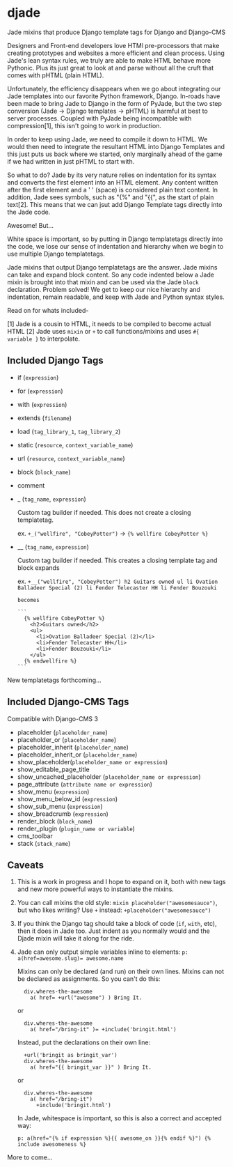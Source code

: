 djade
=====

Jade mixins that produce Django template tags for Django and Django-CMS

Designers and Front-end developers love HTMl pre-processors that make creating prototypes and websites a more efficient and clean process. Using Jade's lean syntax rules, we truly are able to make HTML behave more Pythonic. Plus its just great to look at and parse without all the cruft that comes with pHTML (plain HTML).

Unfortunately, the efficiency disappears when we go about integrating our Jade templates into our favorite Python framework, Django. In-roads have been made to bring Jade to Django in the form of PyJade, but the two step conversion (Jade -> Django templates -> pHTML) is harmful at best to server processes. Coupled with PyJade being incompatible with compression[1], this isn't going to work in production.

In order to keep using Jade, we need to compile it down to HTML. We would then need to integrate the resultant HTML into Django Templates and this just puts us back where we started, only marginally ahead of the game if we had written in just pHTML to start with.

So what to do? Jade by its very nature relies on indentation for its syntax and converts the first element into an HTML element. Any content written after the first element and a ' ' (space) is considered plain text content. In addition, Jade sees symbols, such as "{%" and "{{", as the start of plain text[2]. This means that we can jsut add Django Template tags directly into the Jade code.

Awesome! But...

White space is important, so by putting in Django templatetags directly into the code, we lose our sense of indentation and hierarchy when we begin to use multiple Django templatetags.

Jade mixins that output Django templatetags are the answer. Jade mixins can take and expand block content. So any code indented below a Jade mixin is brought into that mixin and can be used via the Jade `block` declaration. Problem solved! We get to keep our nice hierarchy and indentation, remain readable, and keep with Jade and Python syntax styles.

Read on for whats included-

[1] Jade is a cousin to HTML, it needs to be compiled to become actual HTML
[2] Jade uses `mixin` or `+` to call functions/mixins and uses `#{ variable }` to interpolate.

## Included Django Tags

* if (`expression`)
* for (`expression`)
* with (`expression`)
* extends (`filename`)
* load (`tag_library_1`, `tag_library_2`)
* static (`resource`, `context_variable_name`)
* url (`resource`, `context_variable_name`)
* block (`block_name`)
* comment
* _ (`tag_name`, `expression`)
    
    Custom tag builder if needed. This does not create a closing templatetag.
    
    ex.
      `+_("wellfire", "CobeyPotter")` -> `{% wellfire CobeyPotter %}`
      

* __ (`tag_name`, `expression`)

    Custom tag builder if needed. This creates a closing template tag and block expands
    
    ex.
      ```
        +__("wellfire", "CobeyPotter")
          h2 Guitars owned
          ul
            li Ovation Balladeer Special (2)
            li Fender Telecaster HH
            li Fender Bouzouki
      ```
      
      becomes
      
      ```
        {% wellfire CobeyPotter %}
          <h2>Guitars owned</h2>
          <ul>
            <li>Ovation Balladeer Special (2)</li>
            <li>Fender Telecaster HH</li>
            <li>Fender Bouzouki</li>
          </ul>
        {% endwellfire %}
      ```
            

New templatetags forthcoming...

## Included Django-CMS Tags

Compatible with Django-CMS 3

* placeholder (`placeholder_name`)
* placeholder_or (`placeholder_name`)
* placeholder_inherit (`placeholder_name`)
* placeholder_inherit_or (`placeholder_name`)
* show_placeholder(`placeholder_name or expression`)
* show_editable_page_title
* show_uncached_placeholder (`placeholder_name or expression`)
* page_attribute (`attribute name or expression`)
* show_menu (`expression`)
* show_menu_below_id (`expression`)
* show_sub_menu (`expression`)
* show_breadcrumb (`expression`)
* render_block (`block_name`)
* render_plugin (`plugin_name or variable`)
* cms_toolbar
* stack (`stack_name`)

## Caveats

1. This is a work in progress and I hope to expand on it, both with new tags and new more powerful ways to instantiate the mixins.

2. You can call mixins the old style: `mixin placeholder("awesomesauce")`, but who likes writing? Use `+` instead: `+placeholder("awesomesauce")`

3. If you think the Django tag should take a block of code (`if`, `with`, etc), then it does in Jade too. Just indent as you normally would and the Djade mixin will take it along for the ride.

3. Jade can only output simple variables inline to elements:
    `p: a(href=awesome.slug)= awesome.name`

    Mixins can only be declared (and run) on their own lines. Mixins can not be declared as assignments. So you can't do this:
    ```
      div.wheres-the-awesome
        a( href= +url("awesome") ) Bring It.
    ```
    or
    
    ```
      div.wheres-the-awesome
        a( href="/bring-it" )= +include('bringit.html')
    ```

    Instead, put the declarations on their own line:
    
    ```
      +url('bringit as bringit_var')
      div.wheres-the-awesome
        a( href="{{ bringit_var }}" ) Bring It.
    ```
    or
    
    ```
      div.wheres-the-awesome
        a( href="/bring-it")
          +include('bringit.html')
    ```
  
    In Jade, whitespace is important, so this is also a correct and accepted way:
   
    `p: a(href="{% if expression %}{{ awesome_on }}{% endif %}") {% include awesomeness %}`


More to come...


